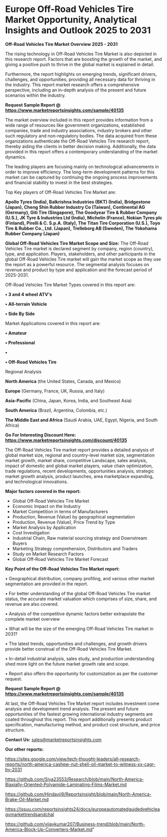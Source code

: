 # Europe Off-Road Vehicles Tire Market Opportunity, Analytical Insights and Outlook 2025 to 2031

<Strong> Off-Road Vehicles Tire Market Overview 2025 - 2031</strong>

The rising technology in Off-Road Vehicles Tire Market is also depicted in this research report. Factors that are boosting the growth of the market, and giving a positive push to thrive in the global market is explained in detail.

Furthermore, the report highlights on emerging trends, significant drivers, challenges, and opportunities, providing all necessary data for thriving in the industry. This report market research offers a comprehensive perspective, including an in-depth analysis of the present and future scenarios within the industry.

<strong>Request Sample Report @ <a href=https://www.marketreportsinsights.com/sample/40135>https://www.marketreportsinsights.com/sample/40135</a></strong>

The market overview included in this report provides information from a wide range of resources like government organizations, established companies, trade and industry associations, industry brokers and other such regulatory and non-regulatory bodies. The data acquired from these organizations authenticate the Off-Road Vehicles Tire research report, thereby aiding the clients in better decision making. Additionally, the data provided in this report offers a contemporary understanding of the market dynamics.

The leading players are focusing mainly on technological advancements in order to improve efficiency. The long-term development patterns for this market can be captured by continuing the ongoing process improvements and financial stability to invest in the best strategies.

Top Key players of Off-Road Vehicles Tire Market are:

<strong>Apollo Tyres (India), Balkrishna Industries (BKT) (India), Bridgestone (Japan), Cheng Shin Rubber Industry Co (Taiwan), Continental AG (Germany), Giti Tire (Singapore), The Goodyear Tire & Rubber Company (U.S.), JK Tyre & Industries Ltd (India), Michelin (France), Nokian Tyres plc (Finland), Pirelli & C. S.p.A. (Italy), The Titan Tire Corporation (U.S.), Toyo Tire & Rubber Co., Ltd. (Japan), Trelleborg AB (Sweden), The Yokohama Rubber Company (Japan)</strong>

<strong><b>Global Off-Road Vehicles Tire Market Scope and Size:</b></strong>
The Off-Road Vehicles Tire market is declared segment by company, region (country), type, and application. Players, stakeholders, and other participants in the global Off-Road Vehicles Tire market will gain the market scope as they use the report as a powerful resource. The segmental analysis focuses on revenue and product by type and application and the forecast period of 2025-2031.

Off-Road Vehicles Tire Market Types covered in this report are:

<strong>•  3 and 4 wheel ATV's

•  All-terrain Vehicle

•  Side By Side</strong>

Market Applications covered in this report are:

<strong>•  Amateur

•  Professional

•  

•  Off-Road Vehicles Tire</strong> 

Regional Analysis

<strong>North America</strong> (the United States, Canada, and Mexico)

<strong>Europe</strong> (Germany, France, UK, Russia, and Italy)

<strong>Asia-Pacific</strong> (China, Japan, Korea, India, and Southeast Asia)

<strong>South America</strong> (Brazil, Argentina, Colombia, etc.)

<strong>The Middle East and Africa</strong> (Saudi Arabia, UAE, Egypt, Nigeria, and South Africa)

<strong>Go For Interesting Discount Here: <a href=https://www.marketreportsinsights.com/discount/40135>https://www.marketreportsinsights.com/discount/40135</a></strong>

The Off-Road Vehicles Tire market report provides a detailed analysis of global market size, regional and country-level market size, segmentation market growth, market share, competitive Landscape, sales analysis, impact of domestic and global market players, value chain optimization, trade regulations, recent developments, opportunities analysis, strategic market growth analysis, product launches, area marketplace expanding, and technological innovations.

<strong><b>Major factors covered in the report:</b></strong>
<ul>
  <li>Global Off-Road Vehicles Tire Market </li>
  <li>Economic Impact on the Industry</li>
  <li>Market Competition in terms of Manufacturers</li>
  <li>Production, Revenue (Value) by geographical segmentation</li>
  <li>Production, Revenue (Value), Price Trend by Type</li>
  <li>Market Analysis by Application</li>
  <li>Cost Investigation</li>
  <li>Industrial Chain, Raw material sourcing strategy and Downstream Buyers</li>
  <li>Marketing Strategy comprehension, Distributors and Traders</li>
  <li>Study on Market Research Factors</li>
  <li>Global Off-Road Vehicles Tire Market Forecast</li>
</ul>

<strong><b>Key Point of the Off-Road Vehicles Tire Market report:</b></strong>

• Geographical distribution, company profiling, and various other market segmentation are provided in the report.

• For better understanding of the global Off-Road Vehicles Tire market status, the accurate market valuation which comprises of size, share, and revenue are also covered.

• Analysis of the competitive dynamic factors better extrapolate the complete market overview

• What will be the size of the emerging Off-Road Vehicles Tire market in 2031?

• The latest trends, opportunities and challenges, and growth drivers provide better construal of the Off-Road Vehicles Tire Market.

• In-detail industrial analysis, sales study, and production understanding shed more light on the future market growth rate and scope.

• Report also offers the opportunity for customization as per the customer request.

<strong>Request Sample Report @ <a href=https://www.marketreportsinsights.com/sample/40135>https://www.marketreportsinsights.com/sample/40135</a></strong>

At last, the Off-Road Vehicles Tire Market report includes investment come analysis and development trend analysis. The present and future opportunities of the fastest growing international industry segments are coated throughout this report. This report additionally presents product specification, manufacturing method, and product cost structure, and price structure.

<strong>Contact Us:</strong>
sales@marketreportsinsights.com

<strong>Our other reports:</strong>

<a href=https://sites.google.com/view/tech-thought-leaders/all-research-reports/north-america-cashew-nut-shell-oil-market-to-witness-xx-cagr-by-2031>https://sites.google.com/view/tech-thought-leaders/all-research-reports/north-america-cashew-nut-shell-oil-market-to-witness-xx-cagr-by-2031</a>

<a href=https://github.com/Siya23553/Research/blob/main/North-America-Biaxially-Oriented-Polyamide-Laminating-Films-Market.md>https://github.com/Siya23553/Research/blob/main/North-America-Biaxially-Oriented-Polyamide-Laminating-Films-Market.md</a>

<a href=https://github.com/Hindavii9/Reportsinsight/blob/main/North-America-Brake-Oil-Market.md>https://github.com/Hindavii9/Reportsinsight/blob/main/North-America-Brake-Oil-Market.md</a>

<a href=https://issuu.com/reportsinsights24/docs/europeautomatedguidedvehicleagvmarkettrendsandchal>https://issuu.com/reportsinsights24/docs/europeautomatedguidedvehicleagvmarkettrendsandchal</a>

<a href=https://github.com/vijaykumar207/Business-trend/blob/main/North-America-Block-Up-Converters-Market.md>https://github.com/vijaykumar207/Business-trend/blob/main/North-America-Block-Up-Converters-Market.md</a>"
